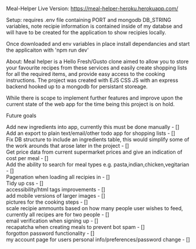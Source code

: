 Meal-Helper
Live Version: https://meal-helper-heroku.herokuapp.com/

Setup: requires .env file containing PORT and mongodb DB_STRING variables, note recipie information is contained inside of my databse and will have to be created for the application to show recipies locally.

Once downloaded and env variables in place install dependancies and start the applicaiton with 'npm run dev'

About: Meal helper is a Hello Fresh/Gusto clone aimed to allow you to store your favourite recipes from these services and easily create shopping lists for all the required items, and provide easy access to the cooking instructions. The project was created with EJS CSS JS with an express backend hooked up to a mongodb for persistant storeage. 

While there is scope to implement further features and improve upon the current state of the web app for the time being this project is on hold.

Future goals

Add new ingredients into app, currently this must be done manually - []<br>
Add an export to plain text/email/other todo app for shopping lists - []<br>
Fix DB structure to include an ingredients table, this would simplify some of the work arounds that arose later in the project - []<br>
Get price data from current supermarket prices and give an indication of cost per meal - []<br>
Add the ability to search for meal types e.g. pasta,indian,chicken,vegitarian - []<br>
Pagenation when loading all recipies in - []<br>
Tidy up css - []<br>
accessibility/html tags improvements - []<br>
add mobile versions of larger images - []<br>
pictures for the cooking steps - []<br>
scale recipie ammounts based on how many people user wishes to feed, currently all recipes are for two people - []<br>
email verification when signing up - []<br>
recapatcha when creating meals to prevent bot spam - []<br>
forgotton password functionality - []<br>
my account page for users personal info/preferences/password change - []<br>
